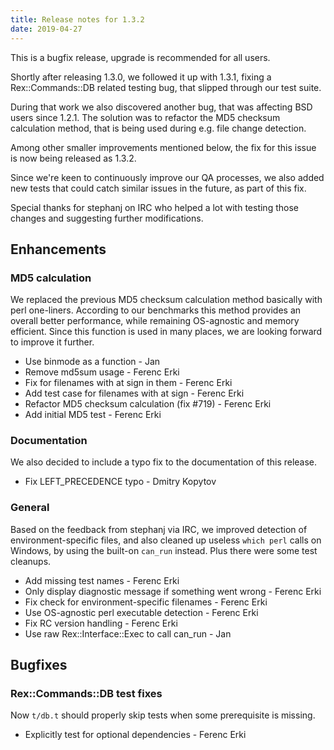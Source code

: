 ```yaml
---
title: Release notes for 1.3.2
date: 2019-04-27
---
```


This is a bugfix release, upgrade is recommended for all users.

Shortly after releasing 1.3.0, we followed it up with 1.3.1, fixing a Rex::Commands::DB related testing bug, that slipped through our test suite.

During that work we also discovered another bug, that was affecting BSD users since 1.2.1. The solution was to refactor the MD5 checksum calculation method, that is being used during e.g. file change detection.

Among other smaller improvements mentioned below, the fix for this issue is now being released as 1.3.2.

Since we're keen to continuously improve our QA processes, we also added new tests that could catch similar issues in the future, as part of this fix.

Special thanks for stephanj on IRC who helped a lot with testing those changes and suggesting further modifications.

## Enhancements

### MD5 calculation

We replaced the previous MD5 checksum calculation method basically with perl one-liners. According to our benchmarks this method provides an overall better performance, while remaining OS-agnostic and memory efficient. Since this function is used in many places, we are looking forward to improve it further.

-   Use binmode as a function - Jan
-   Remove md5sum usage - Ferenc Erki
-   Fix for filenames with at sign in them - Ferenc Erki
-   Add test case for filenames with at sign - Ferenc Erki
-   Refactor MD5 checksum calculation (fix \#719) - Ferenc Erki
-   Add initial MD5 test - Ferenc Erki

### Documentation

We also decided to include a typo fix to the documentation of this release.

-   Fix LEFT\_PRECEDENCE typo - Dmitry Kopytov

### General

Based on the feedback from stephanj via IRC, we improved detection of environment-specific files, and also cleaned up useless `which perl` calls on Windows, by using the built-on `can_run` instead. Plus there were some test cleanups.

-   Add missing test names - Ferenc Erki
-   Only display diagnostic message if something went wrong - Ferenc Erki
-   Fix check for environment-specific filenames - Ferenc Erki
-   Use OS-agnostic perl executable detection - Ferenc Erki
-   Fix RC version handling - Ferenc Erki
-   Use raw Rex::Interface::Exec to call can\_run - Jan

## Bugfixes

### Rex::Commands::DB test fixes

Now `t/db.t` should properly skip tests when some prerequisite is missing.

-   Explicitly test for optional dependencies - Ferenc Erki

